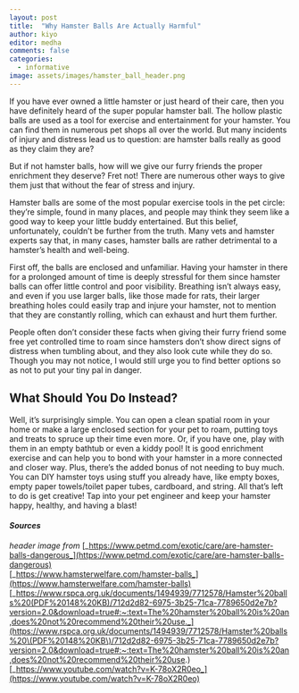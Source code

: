 ```yaml
---
layout: post
title:  "Why Hamster Balls Are Actually Harmful"
author: kiyo
editor: medha
comments: false
categories:
  - informative
image: assets/images/hamster_ball_header.png
---
```


If you have ever owned a little hamster or just heard of their care, then you have definitely heard of the super popular hamster ball. The hollow plastic balls are used as a tool for exercise and entertainment for your hamster. You can find them in numerous pet shops all over the world. But many incidents of injury and distress lead us to question: are hamster balls really as good as they claim they are?

But if not hamster balls, how will we give our furry friends the proper enrichment they deserve? Fret not! There are numerous other ways to give them just that without the fear of stress and injury.

Hamster balls are some of the most popular exercise tools in the pet circle: they’re simple, found in many places, and people may think they seem like a good way to keep your little buddy entertained. But this belief, unfortunately, couldn’t be further from the truth. Many vets and hamster experts say that, in many cases, hamster balls are rather detrimental to a hamster’s health and well-being.

First off, the balls are enclosed and unfamiliar. Having your hamster in there for a prolonged amount of time is deeply stressful for them since hamster balls can offer little control and poor visibility. Breathing isn’t always easy, and even if you use larger balls, like those made for rats, their larger breathing holes could easily trap and injure your hamster, not to mention that they are constantly rolling, which can exhaust and hurt them further.


People often don’t consider these facts when giving their furry friend some free yet controlled time to roam since hamsters don’t show direct signs of distress when tumbling about, and they also look cute while they do so. Though you may not notice, I would still urge you to find better options so as not to put your tiny pal in danger.

## What Should You Do Instead?

Well, it’s surprisingly simple. You can open a clean spatial room in your home or make a large enclosed section for your pet to roam, putting toys and treats to spruce up their time even more. Or, if you have one, play with them in an empty bathtub or even a kiddy pool! It is good enrichment exercise and can help you to bond with your hamster in a more connected and closer way. Plus, there’s the added bonus of not needing to buy much. You can DIY hamster toys using stuff you already have, like empty boxes, empty paper towels/toilet paper tubes, cardboard, and string. All that’s left to do is get creative! Tap into your pet engineer and keep your hamster happy, healthy, and having a blast!


#### _**Sources**_

_header image from_ [_https://www.petmd.com/exotic/care/are-hamster-balls-dangerous_](https://www.petmd.com/exotic/care/are-hamster-balls-dangerous)  
[_https://www.hamsterwelfare.com/hamster-balls_](https://www.hamsterwelfare.com/hamster-balls)  
[_https://www.rspca.org.uk/documents/1494939/7712578/Hamster%20balls%20(PDF%20148%20KB)/712d2d82-6975-3b25-71ca-7789650d2e7b?version=2.0&download=true#:~:text=The%20hamster%20ball%20is%20an,does%20not%20recommend%20their%20use._](https://www.rspca.org.uk/documents/1494939/7712578/Hamster%20balls%20\(PDF%20148%20KB\)/712d2d82-6975-3b25-71ca-7789650d2e7b?version=2.0&download=true#:~:text=The%20hamster%20ball%20is%20an,does%20not%20recommend%20their%20use.)  
[_https://www.youtube.com/watch?v=K-78oX2R0eo_](https://www.youtube.com/watch?v=K-78oX2R0eo)